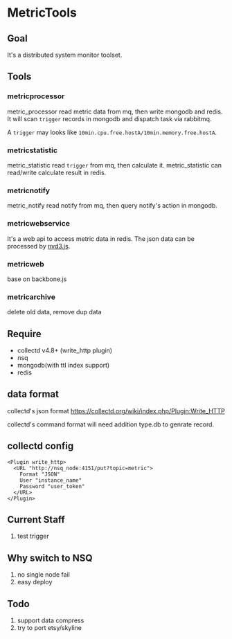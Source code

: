 # MetricTools

## Goal
It's a distributed system monitor toolset.

## Tools
### metricprocessor
metric_processor read metric data from mq, then write mongodb and redis.
It will scan `trigger` records in mongodb and dispatch task via rabbitmq.

A `trigger` may looks like `10min.cpu.free.hostA/10min.memory.free.hostA`.

### metricstatistic
metric_statistic read `trigger` from mq, then calculate it.
metric_statistic can read/write calculate result in redis.

### metricnotify
metric_notify read notify from mq, then query notify's action in mongodb.

### metricwebservice
It's a web api to access metric data in redis.
The json data can be processed by [nvd3.js](http://nvd3.org).

### metricweb
base on backbone.js

### metricarchive
delete old data, remove dup data

## Require
 * collectd v4.8+ (write_http plugin)
 * nsq
 * mongodb(with ttl index support)
 * redis

## data format

collectd's json format https://collectd.org/wiki/index.php/Plugin:Write_HTTP

collectd's command format will need addition type.db to genrate record.

## collectd config

    <Plugin write_http>
      <URL "http://nsq_node:4151/put?topic=metric">
        Format "JSON"
        User "instance_name"
        Password "user_token"
      </URL>
    </Plugin>

## Current Staff

1. test trigger

## Why switch to NSQ

1. no single node fail
1. easy deploy

## Todo

1. support data compress
2. try to port etsy/skyline
